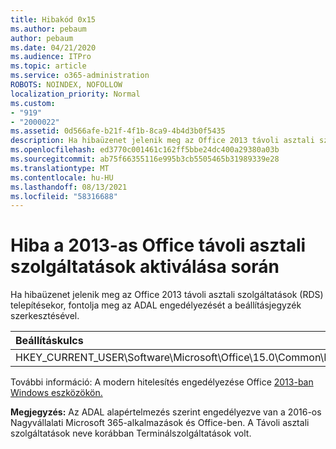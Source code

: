 ```yaml
---
title: Hibakód 0x15
ms.author: pebaum
author: pebaum
ms.date: 04/21/2020
ms.audience: ITPro
ms.topic: article
ms.service: o365-administration
ROBOTS: NOINDEX, NOFOLLOW
localization_priority: Normal
ms.custom:
- "919"
- "2000022"
ms.assetid: 0d566afe-b21f-4f1b-8ca9-4b4d3b0f5435
description: Ha hibaüzenet jelenik meg az Office 2013 távoli asztali szolgáltatások (RDS) telepítésekor, fontolja meg az ADAL engedélyezését a beállításjegyzék szerkesztésével.
ms.openlocfilehash: ed3770c001461c162ff5bbe24dc400a29380a03b
ms.sourcegitcommit: ab75f66355116e995b3cb5505465b31989339e28
ms.translationtype: MT
ms.contentlocale: hu-HU
ms.lasthandoff: 08/13/2021
ms.locfileid: "58316688"
---
```

# <a name="error-while-activation-office-2013-on-remote-desktop-services"></a>Hiba a 2013-as Office távoli asztali szolgáltatások aktiválása során

Ha hibaüzenet jelenik meg az Office 2013 távoli asztali szolgáltatások (RDS) telepítésekor, fontolja meg az ADAL engedélyezését a beállításjegyzék szerkesztésével.
  
|**Beállításkulcs**|**Típus**|**Érték**|
|:-----|:-----|:-----|
|HKEY_CURRENT_USER\Software\Microsoft\Office\15.0\Common\Identity\EnableADAL  <br/> |REG_DWORD  <br/> |1  <br/> |

További információ: A modern hitelesítés engedélyezése Office [2013-ban Windows eszközökön.](https://docs.microsoft.com/microsoft-365/admin/security-and-compliance/enable-modern-authentication)
  
**Megjegyzés:** Az ADAL alapértelmezés szerint engedélyezve van a 2016-os Nagyvállalati Microsoft 365-alkalmazások és Office-ben. A Távoli asztali szolgáltatások neve korábban Terminálszolgáltatások volt.
  